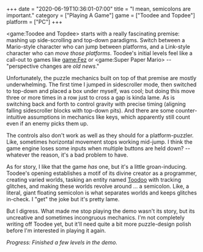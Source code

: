 +++
date = "2020-06-19T10:36:01-07:00"
title = "I mean, semicolons are important."
category = ["Playing A Game"]
game = ["Toodee and Topdee"]
platform = ["PC"]
+++

<game:Toodee and Topdee> starts with a really fascinating premise: mashing up side-scrolling and top-down paradigms.  Switch between a Mario-style character who can jump between platforms, and a Link-style character who can <i>move those platforms</i>.  Toodee's initial levels feel like a call-out to games like <game:Fez> or <game:Super Paper Mario> -- "perspective changes are <i>old news</i>."

Unfortunately, the puzzle mechanics built on top of that premise are mostly underwhelming.  The first time I jumped in sidescroller mode, then switched to top-down and placed a box under myself, was cool; but doing this move three or more times in a row just to cross a gap is kinda lame.  As is switching back and forth to control gravity with precise timing (aligning falling sidescroller blocks with top-down pits).  And there are some counter-intuitive assumptions in mechanics like keys, which apparently still count even if an enemy picks them up.

The controls also don't work as well as they should for a platform-puzzler.  Like, sometimes horizontal movement stops working mid-jump.  I think the game engine loses some inputs when multiple buttons are held down? -- whatever the reason, it's a bad problem to have.

As for story, I like that the game <i>has</i> one, but it's a little groan-inducing.  Toodee's opening establishes a motif of its divine creator as a programmer, creating varied worlds, tasking an entity named <a href="https://softwareengineering.stackexchange.com/questions/125320/do-todo-comments-make-sense/125322">Toodoo</a> with tracking glitches, and making these worlds revolve around ... a semicolon.  Like, a literal, giant floating semicolon is what separates worlds and keeps glitches in-check.  I "get" the joke but it's pretty lame.

But I digress.  What made me stop playing the demo wasn't its story, but its uncreative and sometimes incongruous mechanics.  I'm not completely writing off Toodee yet, but it'll need quite a bit more puzzle-design polish before I'm interested in playing it again.

<i>Progress: Finished a few levels in the demo.</i>
